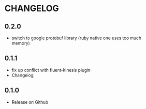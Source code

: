 # CHANGELOG

## 0.2.0

- switch to google protobuf library (ruby native one uses too much memory)

## 0.1.1

- fix up conflict with fluent-kinesis plugin
- Changelog

## 0.1.0

- Release on Github
